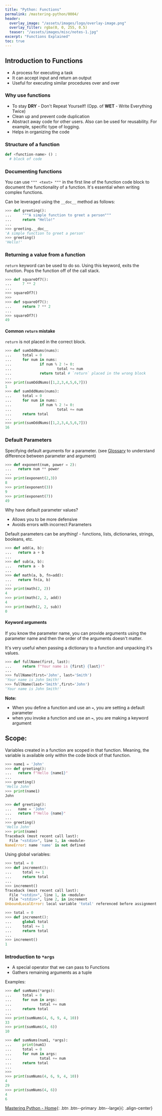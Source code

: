 ```yaml
---
title: "Python: Functions"
permalink: /mastering-python/0004/
header:
  overlay_image: "/assets/images/logo/overlay-image.png"
  overlay_filter: rgba(0, 0, 255, 0.5)
  teaser: "/assets/images/misc/notes-1.jpg"
excerpt: "Functions Explained"
toc: true
---
```


## Introduction to Functions

* A process for executing a task
* It can accept input and return an output
* Useful for executing similar procedures over and over

### Why use functions

* To stay **DRY** - Don't Repeat Yourself! (Opp. of **WET** - Write Everything Twice)
* Clean up and prevent code duplication
* Abstract away code for other users. Also can be used for reusability. For example, specific type of logging.
* Helps in organizing the code

### Structure of a function

```python
def <function-name> () :
  # block of code
```

### Documenting functions

You can use `""" <text> """` in the first line of the function code block to document the functionality of a function. It's essential when writing complex functions.

Can be leveraged using the `__doc__` method as follows:

```python
>>> def greeting():
...     """A simple function to greet a person"""
...     return "Hello!"
...
>>> greeting.__doc__
'A simple function to greet a person'
>>> greeting()
'Hello!'
```

### Returning a value from a function

`return` keyword can be used to do so. Using this keyword, exits the function. Pops the function off of the call stack.

```python
>>> def squareOf7():
...     7 ** 2
...
>>> squareOf7()
>>>
>>> def squareOf7():
...     return 7 ** 2
...
>>> squareOf7()
49
```
#### Common `return` mistake

`return` is not placed in the correct block.
```python
>>> def sumOddNums(nums):
...     total = 0
...     for num in nums:
...             if num % 2 != 0:
...                     total += num
...             return total # `return` placed in the wrong block
...
>>> print(sumOddNums([1,2,3,4,5,6,7]))
1
>>> def sumOddNums(nums):
...     total = 0
...     for num in nums:
...             if num % 2 != 0:
...                     total += num
...     return total
...
>>> print(sumOddNums([1,2,3,4,5,6,7]))
16
```

### Default Parameters

Specifying default arguments for a parameter. (see [Glossary](/mastering-python/notes-0000) to understand difference between parameter and argument)

```python
>>> def exponent(num, power = 2):
...   return num ** power
...
>>> print(exponent(2,3))
8
>>> print(exponent(3))
9
>>> print(exponent(7))
49
```

Why have default parameter values?
* Allows you to be more defensive
* Avoids errors with incorrect Parameters

Default parameters can be anything! - functions, lists, dictionaries, strings, booleans, etc.

```python
>>> def add(a, b):
...   return a + b
...
>>> def sub(a, b):
...   return a - b
...
>>> def math(a, b, fn=add):
...   return fn(a, b)
...
>>> print(math(2, 2))
4
>>> print(math(2, 2, add))
4
>>> print(math(2, 2, sub))
0
```

#### Keyword arguments

If you know the parameter name, you can provide arguments using the parameter name and then the order of the arguments doesn't matter.

It's very useful when passing a dictionary to a function and unpacking it's values.

```python
>>> def fullName(first, last):
...     return f"Your name is {first} {last}!"
...
>>> fullName(first='John', last='Smith')
'Your name is John Smith!'
>>> fullName(last='Smith',first='John')
'Your name is John Smith!'
```

**Note:**
* When you define a function and use an `=`, you are setting a default parameter
* when you invoke a function and use an `=`, you are making a keyword argument

## Scope:

Variables created in a function are scoped in that function. Meaning, the variable is available only within the code block of that function.


```python
>>> name1 = 'John'
>>> def greeting():
...   return f"Hello {name1}"
...
>>> greeting()
'Hello John'
>>> print(name1)
John
```
```python
>>> def greeting():
...   name = 'John'
...   return f"Hello {name}"
...
>>> greeting()
'Hello John'
>>> print(name)
Traceback (most recent call last):
  File "<stdin>", line 1, in <module>
NameError: name 'name' is not defined
```

Using global variables:

```python
>>> total = 0
>>> def increment():
...     total += 1
...     return total
...
>>> increment()
Traceback (most recent call last):
  File "<stdin>", line 1, in <module>
  File "<stdin>", line 2, in increment
UnboundLocalError: local variable 'total' referenced before assignment
```

```python
>>> total = 0
>>> def increment():
...     global total
...     total += 1
...     return total
...
>>> increment()
1
```

### Introduction to `*args`

* A special operator that we can pass to Functions
* Gathers remaining arguments as a tuple

Examples:

```python
>>> def sumNums(*args):
...     total = 0
...     for num in args:
...             total += num
...     return total
...
>>> print(sumNums(4, 6, 9, 4, 10))
33
>>> print(sumNums(4, 6))
10
```

```python
>>> def sumNums(num1, *args):
...     print(num1)
...     total = 0
...     for num in args:
...             total += num
...     return total
...
>>>
>>> print(sumNums(4, 6, 9, 4, 10))
4
29
>>> print(sumNums(4, 6))
4
6
```

[Mastering Python - Home](/mastering-python/){: .btn .btn--primary .btn--large}{: .align-center}
